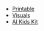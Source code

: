<!-- _navbar.md -->

* [Printable](/printable)
* [Visuals](https://aikidskit.github.io/visuals)
* [AI Kids Kit](https://aka.ms/ai-kids-kit)